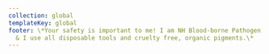 ```yaml
---
collection: global
templateKey: global
footer: \*Your safety is important to me! I am NH Blood-borne Pathogen Certified
  & I use all disposable tools and cruelty free, organic pigments.\*
---
```

